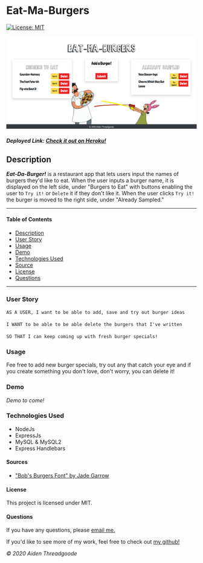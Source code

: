 
# Eat-Ma-Burgers
[![License: MIT](https://img.shields.io/badge/License-MIT-green.svg)](https://choosealicense.com/licenses/mit/)


![Start Screen for Program](./public/assets/img/front-page.png)

##### Deployed Link: [Check it out on Heroku!](https://eat-ma-burgers.herokuapp.com/)
    
## Description
***Eat-Da-Burger!*** is a restaurant app that lets users input the names of burgers they'd like to eat. When the user inputs a burger name, it is displayed on the left side, under "Burgers to Eat" with buttons enabling the user to `Try it!` or `Delete` it if they don't like it. When the user clicks `Try it!` the burger is moved to the right side, under "Already Sampled." 

---

#### Table of Contents
- [Description](#description)
- [User Story](#user)
- [Usage](#usage)
- [Demo](#demo)
- [Technologies Used](#technologies)
- [Source](#sources)
- [License](#license)
- [Questions](#questions)

---

### User Story

```
AS A USER, I want to be able to add, save and try out burger ideas

I WANT to be able to be able delete the burgers that I've written

SO THAT I can keep coming up with fresh burger specials!
```

### Usage
Fee free to add new burger specials, try out any that catch your eye and if you create something you don't love, don't worry, you can delete it!


### Demo 
*Demo to come!*

### Technologies Used
- NodeJs
- ExpressJs
- MySQL & MySQL2
- Express Handlebars

#### Sources
- ["Bob's Burgers Font" by Jade Garrow](https://www.urbanfonts.com/fonts/Bob_s_Burgers.font)

#### License
This project is licensed under MIT. 

#### Questions
    
If you have any questions, please [email me.](mailto:aiden.threadgoode@gmail.com)

If you'd like to see more of my work, feel free to check out [my github!](https://github.com/a-thread)

*© 2020 Aiden Threadgoode*
    